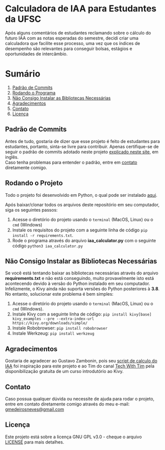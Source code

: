 # Calculadora de IAA para Estudantes da UFSC

Após alguns comentários de estudantes reclamando sobre o cálculo do futuro IAA com as notas esperadas do semestre, decidi criar uma calculadora que facilite esse processo, uma vez que os índices de desempenho são relevantes para conseguir bolsas, estágios e oportunidades de intercâmbio.

# Sumário
1. [Padrão de Commits](#commits)
2. [Rodando o Programa](#running)
3. [Não Consigo Instalar as Bibliotecas Necessárias](#kivyerror)
4. [Agradecimentos](#agradecimentos)
5. [Contato](#contact)
6. [Licença](#license)


<a name="commits"></a>
## Padrão de Commits
Antes de tudo, gostaria de dizer que esse projeto é feito de estudantes para estudantes, portanto, sinta-se livre para contribuir. Apenas certifique-se de seguir o padrão de commits adotado neste projeto [explicado neste site](https://udacity.github.io/git-styleguide/), em inglês.  
Caso tenha problemas para entender o padrão, entre em [contato](#contact) diretamente comigo.

<a name="running"></a>
## Rodando o Projeto
Todo o projeto foi desenvolvido em Python, o qual pode ser instalado [aqui](https://www.python.org/downloads/).  
  
Após baixar/clonar todos os arquivos deste repositório em seu computador, siga os seguintes passos:

1. Acesse o diretório do projeto usando o `terminal` (MacOS, Linux) ou o `cmd` (Windows)
2. Instale os requisitos do projeto com a seguinte linha de código `pip install -r requirements.txt`.
3. Rode o programa através do arquivo **iaa_calculator.py** com o seguinte código `python3 iaa_calculator.py`

<a name="kivyerror"></a>
## Não Consigo Instalar as Bibliotecas Necessárias
Se você está tentando baixar as bibliotecas necessárias através do arquivo **requirements.txt** e não está conseguindo, muito provavelmente isto está acontecendo devido à versão do Python instalado em seu computador.  
Infelizmente, o Kivy ainda não suporta versões do Python posteriores à **3.8**. No entanto, solucionar este problema é bem simples:
1. Acesse o diretório do projeto usando o `terminal` (MacOS, Linux) ou o `cmd` (Windows).
2. Instale Kivy com a seguinte linha de código: `pip install kivy[base] kivy_examples --pre --extra-index-url https://kivy.org/downloads/simple/`
3. Instale Robobrowser: `pip install robobrowser`
3. Instale Werkzeug: `pip install werkzeug`
 
<a name="agradecimentos"></a>
## Agradecimentos
Gostaria de agradecer ao Gustavo Zambonin, pois seu [script de calculo do IAA](https://github.com/zambonin/ufsc-iaa-calc) foi inspiração para este projeto e ao Tim do canal [Tech With Tim](https://www.youtube.com/channel/UC4JX40jDee_tINbkjycV4Sg) pela  disponibilização gratuita de um curso introdutório ao Kivy.

<a name="contact"></a>
## Contato
Caso possua qualquer dúvida ou necessite de ajuda para rodar o projeto, entre em contato diretamente comigo através do meu e-mail: gmedeirosneves@gmail.com

<a name="license"></a>
## Licença
Este projeto está sobre a licença GNU GPL v3.0 - cheque o arquivo [LICENSE](LICENSE) para mais detalhes.





